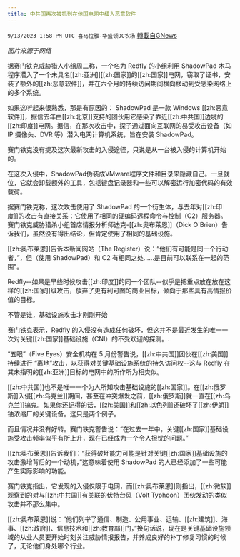 ```yaml
---
title: 中共国再次被抓到在他国电网中植入恶意软件
---
```

`9/13/2023 1:58 PM UTC 喜马拉雅-华盛顿DC农场` [轉載自GNews](https://gnews.org/articles/1685881)

*图片来源于网络*

 

据赛门铁克威胁猎人小组周二称，一个名为 Redfly 的小组利用 ShadowPad 木马程序潜入了一个未具名[[zh:亚洲]][[zh:国家]]的[[zh:国家]]电网，窃取了证书，安装了额外的[[zh:恶意软件]]，并在六个月的持续访问期间横向移动到受感染网络上的多个系统。

如果这听起来很熟悉，那是有原因的： ShadowPad 是一款 Windows [[zh:恶意软件]]，据信去年由[[zh:北京]]支持的团伙用它感染了靠近[[zh:中共国]]边境的[[zh:印度]]电网。据信，在那次攻击中，探子通过面向互联网的易受攻击设备（如 IP 摄像头、DVR 等）潜入电网计算机系统，旨在安装 ShadowPad。

赛门铁克没有提及这次最新攻击的入侵途径，只说是从一台被入侵的计算机开始的。

在这次入侵中，ShadowPad伪装成VMware程序文件和目录来隐藏自己。一旦就位，它就会卸载额外的工具，包括键盘记录器和一些可以解密运行加密代码的有效载荷。

据赛门铁克称，这次攻击使用了 ShadowPad 的一个衍生体，与去年对[[zh:印度]]的攻击有直接关系：它使用了相同的硬编码远程命令与控制（C2）服务器。赛门铁克威胁猎杀小组首席情报分析师迪克-[[zh:奥布莱恩]]（Dick O'Brien）告诉我们，虽然没有得出结论，但肯定使用了相同的基础设施。

[[zh:奥布莱恩]]告诉本新闻网站（The Register）说：“他们有可能是同一个行动者，”，但（使用 ShadowPad）和 C2 有相同之处......是目前可以联系在一起的范围"。

Redfly--如果是早些时候攻击[[zh:印度]]的同一个团队--似乎是把重点放在放在这样的[[zh:国家]]级攻击，放弃了更有利可图的商业目标，倾向于那些具有高情报价值的目标。

不管是谁，基础设施攻击才刚刚开始

赛门铁克表示，Redfly 的入侵没有造成任何破坏，但这并不是最近发生的唯一一次对关键[[zh:国家]]基础设施（CNI）的不受欢迎的探测。.

“五眼”（Five Eyes）安全机构在 5 月份警告说，[[zh:中共国]]团伙在[[zh:美国]]持续进行 “离地”攻击，以获得对关键基础设施系统的持久访问权--这与 Redfly 在其未指明的[[zh:亚洲]]目标的电网中的所作所为相类似。

[[zh:中共国]]也不是唯一一个为人所知攻击基础设施的[[zh:国家]]。在[[zh:俄罗斯]]入侵[[zh:乌克兰]]期间，甚至在冲突爆发之前，[[zh:俄罗斯]]就一直在[[zh:乌克兰]]搞鬼。如果你还记得的话，[[zh:美国]]和[[zh:以色列]]还破坏了[[zh:伊朗]]铀浓缩厂的关键设备。这只是两个例子。

而且情况并没有好转。赛门铁克警告说：“在过去一年中，关键[[zh:国家]]基础设施受攻击频率似乎有所上升，现在已经成为一个令人担忧的问题。”

[[zh:奥布莱恩]]告诉我们：“获得破坏能力可能是针对关键[[zh:国家]]基础设施的攻击激增背后的一个动机，”这意味着使用 ShadowPad 的人已经添加了一些可能产生实际影响的功能。

赛门铁克指出，它发现的入侵仅限于电网，而[[zh:奥布莱恩]]则指出，[[zh:微软]]观察到的对与[[zh:中共国]]有关联的伏特台风（Volt Typhoon）团伙发动的类似攻击并不那么集中。

[[zh:奥布莱恩]]说：“他们列举了通信、制造、公用事业、运输、[[zh:建筑]]、海事、[[zh:政府]]、信息技术和[[zh:教育部]]门，”换句话说，现在是关键基础设施领域的从业人员要开始时刻关注威胁情报报告，并养成良好的补丁修复习惯的时候了，无论他们身处哪个行业。
